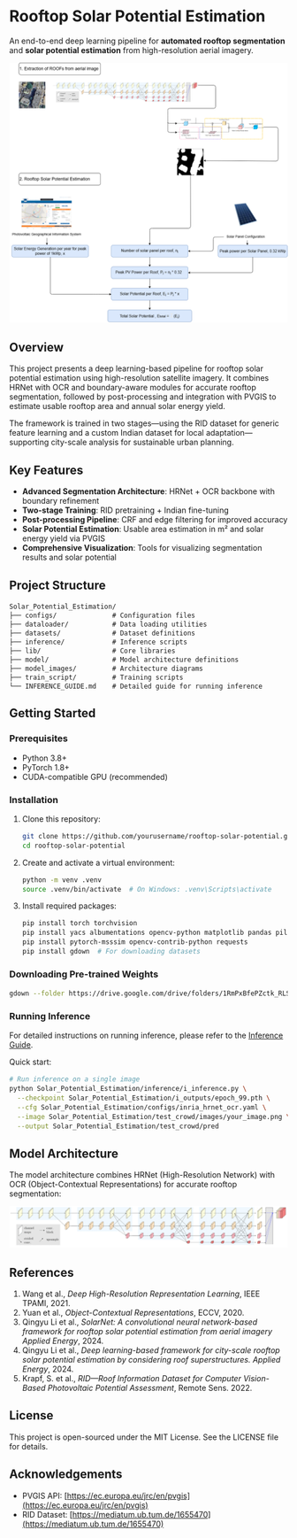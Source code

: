 # Rooftop Solar Potential Estimation

An end-to-end deep learning pipeline for **automated rooftop segmentation** and **solar potential estimation** from high-resolution aerial imagery.

![Model Pipeline](Solar_Potential_Estimation/model_images/model_pipeline.png)

## Overview

This project presents a deep learning-based pipeline for rooftop solar potential estimation using high-resolution satellite imagery. It combines HRNet with OCR and boundary-aware modules for accurate rooftop segmentation, followed by post-processing and integration with PVGIS to estimate usable rooftop area and annual solar energy yield.

The framework is trained in two stages—using the RID dataset for generic feature learning and a custom Indian dataset for local adaptation—supporting city-scale analysis for sustainable urban planning.

## Key Features

- **Advanced Segmentation Architecture**: HRNet + OCR backbone with boundary refinement
- **Two-stage Training**: RID pretraining + Indian fine-tuning
- **Post-processing Pipeline**: CRF and edge filtering for improved accuracy
- **Solar Potential Estimation**: Usable area estimation in m² and solar energy yield via PVGIS
- **Comprehensive Visualization**: Tools for visualizing segmentation results and solar potential

## Project Structure

```
Solar_Potential_Estimation/
├── configs/              # Configuration files
├── dataloader/           # Data loading utilities
├── datasets/             # Dataset definitions
├── inference/            # Inference scripts
├── lib/                  # Core libraries
├── model/                # Model architecture definitions
├── model_images/         # Architecture diagrams
├── train_script/         # Training scripts
└── INFERENCE_GUIDE.md    # Detailed guide for running inference
```

## Getting Started

### Prerequisites

- Python 3.8+
- PyTorch 1.8+
- CUDA-compatible GPU (recommended)

### Installation

1. Clone this repository:
   ```bash
   git clone https://github.com/yourusername/rooftop-solar-potential.git
   cd rooftop-solar-potential
   ```

2. Create and activate a virtual environment:
   ```bash
   python -m venv .venv
   source .venv/bin/activate  # On Windows: .venv\Scripts\activate
   ```

3. Install required packages:
   ```bash
   pip install torch torchvision
   pip install yacs albumentations opencv-python matplotlib pandas pillow scikit-image
   pip install pytorch-msssim opencv-contrib-python requests
   pip install gdown  # For downloading datasets
   ```

### Downloading Pre-trained Weights

```bash
gdown --folder https://drive.google.com/drive/folders/1RmPxBfePZctk_RLSwMcZFcjqx4HxDiI7 -O Solar_Potential_Estimation/i_outputs
```

### Running Inference

For detailed instructions on running inference, please refer to the [Inference Guide](Solar_Potential_Estimation/INFERENCE_GUIDE.md).

Quick start:
```bash
# Run inference on a single image
python Solar_Potential_Estimation/inference/i_inference.py \
  --checkpoint Solar_Potential_Estimation/i_outputs/epoch_99.pth \
  --cfg Solar_Potential_Estimation/configs/inria_hrnet_ocr.yaml \
  --image Solar_Potential_Estimation/test_crowd/images/your_image.png \
  --output Solar_Potential_Estimation/test_crowd/pred
```

## Model Architecture

The model architecture combines HRNet (High-Resolution Network) with OCR (Object-Contextual Representations) for accurate rooftop segmentation:

![Model Architecture](Solar_Potential_Estimation/model_images/seg-hrnet.png)

## References

1. Wang et al., *Deep High-Resolution Representation Learning*, IEEE TPAMI, 2021.
2. Yuan et al., *Object-Contextual Representations*, ECCV, 2020.
3. Qingyu Li et al., *SolarNet: A convolutional neural network-based framework for rooftop solar potential estimation from aerial imagery Applied Energy*, 2024.
4. Qingyu Li et al., *Deep learning-based framework for city-scale rooftop solar potential estimation by considering roof superstructures. Applied Energy*, 2024.
5. Krapf, S. et al., *RID—Roof Information Dataset for Computer Vision-Based Photovoltaic Potential Assessment*, Remote Sens. 2022.

## License

This project is open-sourced under the MIT License. See the LICENSE file for details.

## Acknowledgements

- PVGIS API: [https://ec.europa.eu/jrc/en/pvgis](https://ec.europa.eu/jrc/en/pvgis)
- RID Dataset: [https://mediatum.ub.tum.de/1655470](https://mediatum.ub.tum.de/1655470) 